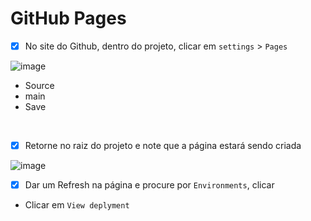 # GitHub Pages

- [x] No site do Github, dentro do projeto, clicar em `settings` > `Pages`

![image](https://user-images.githubusercontent.com/108991648/213933145-64337939-5560-42fd-b020-d187aa134564.png)

- Source 
- main
- Save
<br>

- [x] Retorne no raiz do projeto e note que a página estará sendo criada

![image](https://user-images.githubusercontent.com/108991648/213933270-76cf8fea-5507-482d-bba3-8db6254880c0.png)

- [x] Dar um Refresh na página e procure por `Environments`, clicar 
- Clicar em `View deplyment`


